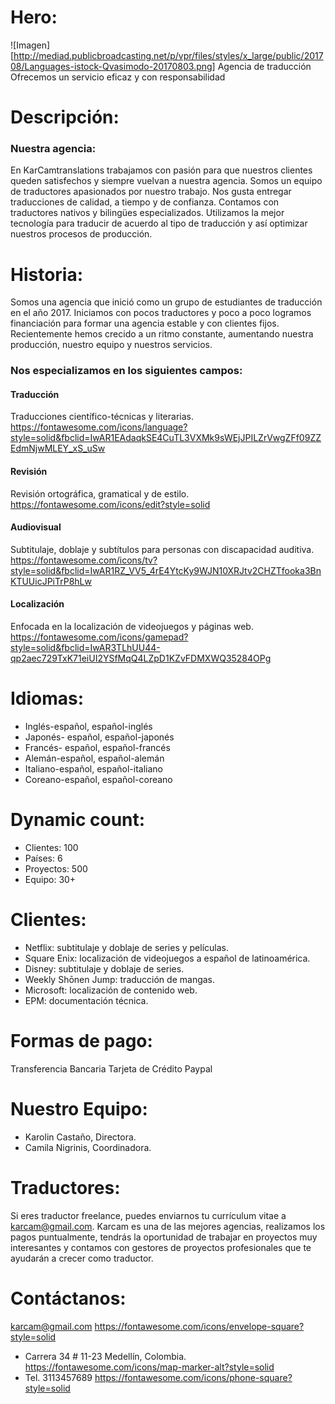 # Hero:
![Imagen][http://mediad.publicbroadcasting.net/p/vpr/files/styles/x_large/public/201708/Languages-istock-Qvasimodo-20170803.png]
Agencia de traducción
Ofrecemos un servicio eficaz y con responsabilidad

# Descripción:
### Nuestra agencia:
En KarCamtranslations trabajamos con pasión para que nuestros clientes queden satisfechos y siempre vuelvan a nuestra agencia.
Somos un equipo de traductores apasionados por nuestro trabajo. Nos gusta entregar traducciones de calidad, a tiempo y de confianza.
Contamos con traductores nativos y bilingües especializados.
Utilizamos la mejor tecnología para traducir de acuerdo al tipo de traducción y así optimizar nuestros procesos de producción.

# Historia:
Somos una agencia que inició como un grupo de estudiantes de traducción en el año 2017. Iniciamos con pocos traductores y poco a poco logramos financiación para formar una agencia estable y con clientes fijos. Recientemente hemos crecido a un ritmo constante, aumentando nuestra producción, nuestro equipo y nuestros servicios.

### Nos especializamos en los siguientes campos:
#### Traducción
Traducciones científico-técnicas y literarias.
https://fontawesome.com/icons/language?style=solid&fbclid=IwAR1EAdaqkSE4CuTL3VXMk9sWEjJPILZrVwgZFf09ZZEdmNjwMLEY_xS_uSw
#### Revisión
Revisión ortográfica, gramatical y de estilo.
https://fontawesome.com/icons/edit?style=solid
#### Audiovisual
Subtitulaje, doblaje y subtítulos para personas con discapacidad auditiva.
https://fontawesome.com/icons/tv?style=solid&fbclid=IwAR1RZ_VV5_4rE4YtcKy9WJN10XRJtv2CHZTfooka3BnKTUUicJPiTrP8hLw
#### Localización
Enfocada en la localización de videojuegos y páginas web.
https://fontawesome.com/icons/gamepad?style=solid&fbclid=IwAR3TLhUU44-qp2aec729TxK71eiUI2YSfMqQ4LZpD1KZvFDMXWQ35284OPg

# Idiomas:
- Inglés-español, español-inglés 
- Japonés- español, español-japonés
- Francés- español, español-francés
- Alemán-español, español-alemán 
- Italiano-español, español-italiano
- Coreano-español, español-coreano

# Dynamic count:
- Clientes: 100
- Países: 6
- Proyectos: 500
- Equipo: 30+

# Clientes:
- Netflix: subtitulaje y doblaje de series y películas.
- Square Enix: localización de videojuegos a español de latinoamérica.
- Disney: subtitulaje y doblaje de series.
- Weekly Shōnen Jump: traducción de mangas.
- Microsoft: localización de contenido web.
- EPM: documentación técnica.

# Formas de pago:
Transferencia Bancaria
Tarjeta de Crédito
Paypal

# Nuestro Equipo:
- Karolin Castaño, Directora.
- Camila Nigrinis, Coordinadora.

# Traductores:
Si eres traductor freelance, puedes enviarnos tu currículum vitae a karcam@gmail.com.
Karcam es una de las mejores agencias, realizamos los pagos puntualmente, tendrás la oportunidad de trabajar en proyectos muy interesantes y contamos con gestores de proyectos profesionales que te ayudarán a crecer como traductor.

# Contáctanos:
karcam@gmail.com
https://fontawesome.com/icons/envelope-square?style=solid
- Carrera 34 # 11-23 Medellín, Colombia.
https://fontawesome.com/icons/map-marker-alt?style=solid
- Tel. 3113457689
https://fontawesome.com/icons/phone-square?style=solid
